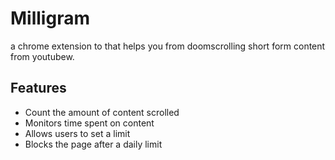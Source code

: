 # Milligram
a chrome extension to that helps you from doomscrolling short form content from youtubew.
## Features
- Count the amount of content scrolled
- Monitors time spent on content
- Allows users to set a limit
- Blocks the page after a daily limit
